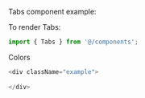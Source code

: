 Tabs component example:

To render Tabs:

```jsx static
import { Tabs } from '@/components';
```

Colors

```js
<div className="example">
    
</div>
```